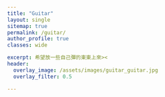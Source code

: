 ```yaml
---
title: "Guitar"
layout: single
sitemap: true
permalink: /guitar/
author_profile: true
classes: wide

excerpt: 希望放一些自己彈的東東上來><
header:
  overlay_image: /assets/images/guitar_guitar.jpg
  overlay_filter: 0.5

---
```



